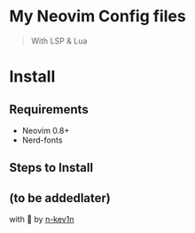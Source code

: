 # My Neovim Config files

> With LSP & Lua

# Install

## Requirements

- Neovim 0.8+
- Nerd-fonts

## Steps to Install
(to be addedlater) 
---

with :green_heart: by [n-kev1n](https://github.com/n-kev1n)
